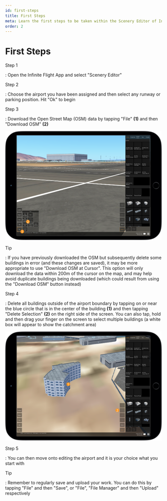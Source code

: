 ```yaml
---
id: first-steps
title: First Steps
meta: Learn the first steps to be taken within the Scenery Editor of Infinite Flight.
order: 2
---
```




# First Steps



Step 1

: Open the Infinite Flight App and select "Scenery Editor"



Step 2

: Choose the airport you have been assigned and then select any runway or parking position. Hit "Ok" to begin



Step 3

: Download the Open Street Map (OSM) data by tapping "File" **(1)** and then "Download OSM" **(2)**



![Downloading OSM](_images/manual/frames/downloading-osm.png)



Tip

: If you have previously downloaded the OSM but subsequently delete some buildings in error (and these changes are saved), it may be more appropriate to use "Download OSM at Cursor". This option will only download the data within 200m of the cursor on the map, and may help avoid duplicate buildings being downloaded (which could result from using the "Download OSM" button instead)



Step 4

: Delete all buildings outside of the airport boundary by tapping on or near the blue circle that is in the center of the building **(1)** and then tapping "Delete Selection" **(2)** on the right side of the screen. You can also tap, hold and then drag your finger on the screen to select multiple buildings (a white box will appear to show the catchment area)



![Deleting OSM Buildings](_images/manual/frames/deleting-osm-buildings.png)



Step 5

: You can then move onto editing the airport and it is your choice what you start with



Tip

: Remember to regularly save and upload your work. You can do this by tapping "File" and then "Save", or "File", "File Manager" and then "Upload" respectively 
